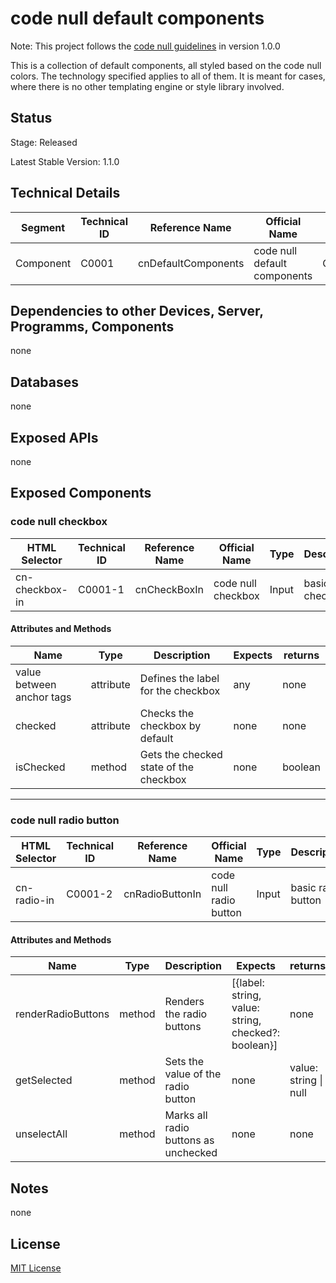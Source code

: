 # code null default components

Note: This project follows the [code null guidelines](https://github.com/code-null/organization/blob/main/guidelines.md) in version 1.0.0

This is a collection of default components, all styled based on the code null colors. The technology specified applies to all of them. It is meant for cases, where there is no other templating engine or style library involved.

## Status

Stage: Released

Latest Stable Version: 1.1.0

## Technical Details

| Segment   | Technical ID | Reference Name      | Official Name                | Type       | Requires Accounts | Technology      |
| --------- | ------------ | ------------------- | ---------------------------- | ---------- | ----------------- | --------------- |
| Component | C0001        | cnDefaultComponents | code null default components | Collection | false             | HTML, CSS, POJS |

## Dependencies to other Devices, Server, Programms, Components

none

## Databases

none

## Exposed APIs

none

## Exposed Components

### **code null checkbox**

| HTML Selector  | Technical ID | Reference Name | Official Name      | Type  | Description    |
| -------------- | ------------ | -------------- | ------------------ | ----- | -------------- |
| cn-checkbox-in | C0001-1      | cnCheckBoxIn   | code null checkbox | Input | basic checkbox |

#### Attributes and Methods

| Name                      | Type      | Description                            | Expects | returns |
| ------------------------- | --------- | -------------------------------------- | ------- | ------- |
| value between anchor tags | attribute | Defines the label for the checkbox     | any     | none    |
| checked                   | attribute | Checks the checkbox by default         | none    | none    |
| isChecked                 | method    | Gets the checked state of the checkbox | none    | boolean |

---

### **code null radio button**

| HTML Selector | Technical ID | Reference Name  | Official Name          | Type  | Description        |
| ------------- | ------------ | --------------- | ---------------------- | ----- | ------------------ |
| cn-radio-in   | C0001-2      | cnRadioButtonIn | code null radio button | Input | basic radio button |

#### Attributes and Methods

| Name               | Type   | Description                          | Expects                                              | returns               |
| ------------------ | ------ | ------------------------------------ | ---------------------------------------------------- | --------------------- |
| renderRadioButtons | method | Renders the radio buttons            | [\{label: string, value: string, checked?: boolean}] | none                  |
| getSelected        | method | Sets the value of the radio button   | none                                                 | value: string \| null |
| unselectAll        | method | Marks all radio buttons as unchecked | none                                                 | none                  |

## Notes

none

## License

[MIT License](https://github.com/code-null/cnCheckboxIn/blob/main/LICENSE)
